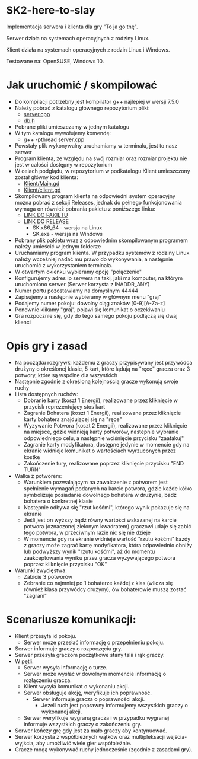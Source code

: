 # SK2-here-to-slay
Implementacja serwera i klienta dla gry "To ja go tnę".

Serwer działa na systemach operacyjnych z rodziny Linux.

Klient działa na systemach operacyjnych z rodzin Linux i Windows.

Testowane na: OpenSUSE, Windows 10.

# Jak uruchomić / skompilować
- Do kompilacji potrzebny jest kompilator g++ najlepiej w wersji 7.5.0
- Należy pobrać z katalogu głównego repozytorium pliki:
  - [server.cpp](https://github.com/Wiktor-Jordeczka/SK2-here-to-slay/blob/main/server.cpp)
  - [db.h](https://github.com/Wiktor-Jordeczka/SK2-here-to-slay/blob/main/db.h)
- Pobrane pliki umieszczamy w jednym katalogu
- W tym katalogu wywołujemy komendę:
  - g++ -pthread server.cpp
- Powstały plik wykonywalny uruchamiamy w terminalu, jest to nasz serwer
- Program klienta, ze względu na swój rozmiar oraz rozmiar projektu nie jest w całości dostępny w repozytorium
- W celach podglądu, w repozytorium w podkatalogu Klient umieszczony został główny kod klienta:
  - [Klient/Main.gd](https://github.com/Wiktor-Jordeczka/SK2-here-to-slay/blob/main/Klient/Main.gd)
  - [Klient/client.gd](https://github.com/Wiktor-Jordeczka/SK2-here-to-slay/blob/main/Klient/client.gd)
- Skompilowany program klienta na odpowiedni system operacyjny można pobrać z sekcji Releases, jednak do pełnego funkcjonowania wymaga on również pobrania pakietu z poniższego linku:
  - [LINK DO PAKIETU](https://drive.google.com/drive/folders/1ll6SoiTjh3Qk5ngDhi0BVa83EVsUrhdi?usp=sharing)
  - [LINK DO RELEASE](https://github.com/Wiktor-Jordeczka/SK2-here-to-slay/releases/tag/v1.0)
    - SK.x86_64 - wersja na Linux
    - SK.exe - wersja na Windows
- Pobrany plik pakietu wraz z odpowiednim skompilowanym programem należy umieścić w jednym folderze
- Uruchamiamy program klienta. W przypadku systemów z rodziny Linux należy wcześniej nadać mu prawo do wykonywania, a następnie uruchomić z wykorzystaniem terminala.
- W otwartym okienku wybieramy opcję "połączenie"
- Konfigurujemy adres ip serwera na taki, jaki ma komputer, na którym uruchomiono serwer (Serwer korzysta z INADDR_ANY)
- Numer portu pozostawiamy na domyślnym 44444
- Zapisujemy a następnie wybieramy w głównym menu "graj"
- Podajemy numer pokoju: dowolny ciąg znaków [0-9][A-Za-z]
- Ponownie klikamy "graj", pojawi się komunikat o oczekiwaniu
- Gra rozpocznie się, gdy do tego samego pokoju podłączą się dwaj klienci

# Opis gry i zasad
- Na początku rozgrywki każdemu z graczy przypisywany jest przywódca drużyny o określonej klasie, 5 kart, które lądują na "ręce" gracza oraz 3 potwory, które są wspólne dla wszystkich
- Następnie zgodnie z określoną kolejnością gracze wykonują swoje ruchy
- Lista dostępnych ruchów:
  - Dobranie karty (koszt 1 Energii), realizowane przez kliknięcie w przycisk reprezentujący stos kart
  - Zagranie Bohatera (koszt 1 Energii), realizowane przez kliknięcie karty bohatera znajdującej się na "ręce"
  - Wyzywanie Potwora (koszt 2 Energii), realizowane przez kliknięcie na miejsce, gdzie widnieją karty potworów, nastepnie wybranie odpowiedniego celu, a następnie wciśnięcie przycisku "zaatakuj"
  - Zagranie karty modyfikatora, dostępne jedynie w momencie gdy na ekranie widnieje komunikat o wartościach wyrzuconych przez kostkę
  - Zakończenie tury, realizowane poprzez kliknięcie przycisku "END TURN"
- Walka z potworem:
  - Warunkiem pozwalającym na zawalczenie z potworem jest spełnienie wymagań podanych na karcie potwora, gdzie każde kółko symbolizuje posiadanie dowolnego bohatera w drużynie, badź bohatera o konkretnej klasie
  - Następnie odbywa się "rzut kośćmi", którego wynik pokazuje się na ekranie
  - Jeśli jest on wyższy bądź równy wartości wskazanej na karcie potwora (oznaczonej zielonym kwadratem) graczowi udaje się zabić tego potwora, w przeciwnym razie nic się nie dzieje
  - W momencie gdy na ekranie widnieje wartość "rzutu kośćmi" każdy z graczy może zagrać kartę modyfikatora, która odpowiednio obniży lub podwyższy wynik "rzutu kośćmi", aż do momentu zaakceptowania wyniku przez gracza wyzywającego potwora poprzez kliknięcie przycisku "OK"
- Warunki zwycięstwa:
  - Zabicie 3 potworów
  - Zebranie co najmniej po 1 bohaterze każdej z klas (wlicza się również klasa przywódcy drużyny), ów bohaterowie muszą zostać "zagrani"

# Scenariusze komunikacji:
- Klient przesyła id pokoju.
  - Serwer może przesłać informację o przepełnieniu pokoju.
- Serwer informuje graczy o rozpoczęciu gry.
- Serwer przesyła graczom początkowe stany talii i rąk graczy.
- W pętli:
  - Serwer wysyła informację o turze.
  - Serwer może wysłać w dowolnym momencie informację o rozłączeniu gracza.
  - Klient wysyła komunikat o wykonaniu akcji.
  - Serwer obsługuje akcję, weryfikuje ich poprawność.
    - Serwer informuje gracza o poprawności akcji.
      - Jeżeli ruch jest poprawny informujemy wszystkich graczy o wykonanej akcji.
  - Serwer weryfikuje wygraną gracza i w przypadku wygranej informuje wszystkich graczy o zakończeniu gry.
- Serwer kończy grę gdy jest za mało graczy aby kontynuować.
- Serwer korzysta z współbieżnych wątków oraz multipleksacji wejścia-wyjścia, aby umożliwić wiele gier współbieżnie.
- Gracze mogą wykonywać ruchy jednocześnie (zgodnie z zasadami gry).
